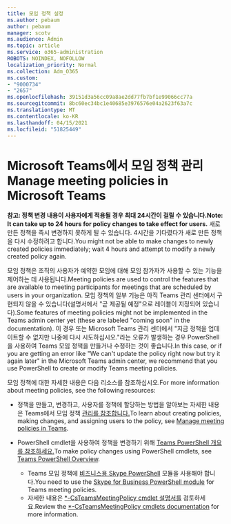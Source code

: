 ```yaml
---
title: 모임 정책 설정
ms.author: pebaum
author: pebaum
manager: scotv
ms.audience: Admin
ms.topic: article
ms.service: o365-administration
ROBOTS: NOINDEX, NOFOLLOW
localization_priority: Normal
ms.collection: Adm_O365
ms.custom:
- "9000734"
- "2657"
ms.openlocfilehash: 39151d3a56cc09a8ae2dd77fb7bf1e99066cc77a
ms.sourcegitcommit: 8bc60ec34bc1e40685e3976576e04a2623f63a7c
ms.translationtype: MT
ms.contentlocale: ko-KR
ms.lasthandoff: 04/15/2021
ms.locfileid: "51825449"
---
```

# <a name="manage-meeting-policies-in-microsoft-teams"></a><span data-ttu-id="acefe-102">Microsoft Teams에서 모임 정책 관리</span><span class="sxs-lookup"><span data-stu-id="acefe-102">Manage meeting policies in Microsoft Teams</span></span>

<span data-ttu-id="acefe-103">**참고: 정책 변경 내용이 사용자에게 적용될 경우 최대 24시간이 걸릴 수 있습니다.**</span><span class="sxs-lookup"><span data-stu-id="acefe-103">**Note: It can take up to 24 hours for policy changes to take effect for users.**</span></span> <span data-ttu-id="acefe-104">새로 만든 정책을 즉시 변경하지 못하게 될 수 있습니다. 4시간을 기다렸다가 새로 만든 정책을 다시 수정하려고 합니다.</span><span class="sxs-lookup"><span data-stu-id="acefe-104">You might not be able to make changes to newly created policies immediately; wait 4 hours and attempt to modify a newly created policy again.</span></span>

<span data-ttu-id="acefe-105">모임 정책은 조직의 사용자가 예약한 모임에 대해 모임 참가자가 사용할 수 있는 기능을 제어하는 데 사용됩니다.</span><span class="sxs-lookup"><span data-stu-id="acefe-105">Meeting policies are used to control the features that are available to meeting participants for meetings that are scheduled by users in your organization.</span></span> <span data-ttu-id="acefe-106">모임 정책의 일부 기능은 아직 Teams 관리 센터에서 구현되지 않을 수 있습니다(설명서에서 "곧 제공될 예정"으로 레이블이 지정되어 있습니다).</span><span class="sxs-lookup"><span data-stu-id="acefe-106">Some features of meeting policies might not be implemented in the Teams admin center yet (these are labeled "coming soon" in the documentation).</span></span> <span data-ttu-id="acefe-107">이 경우 또는 Microsoft Teams 관리 센터에서 "지금 정책을 업데이트할 수 없지만 나중에 다시 시도하십시오."라는 오류가 발생하는 경우 PowerShell을 사용하여 Teams 모임 정책을 만들거나 수정하는 것이 좋습니다.</span><span class="sxs-lookup"><span data-stu-id="acefe-107">In this case, or if you are getting an error like "We can't update the policy right now but try it again later" in the Microsoft Teams admin center, we recommend that you use PowerShell to create or modify Teams meeting policies.</span></span> 

<span data-ttu-id="acefe-108">모임 정책에 대한 자세한 내용은 다음 리소스를 참조하십시오.</span><span class="sxs-lookup"><span data-stu-id="acefe-108">For more information about meeting policies, see the following resources:</span></span>

- <span data-ttu-id="acefe-109">정책을 만들고, 변경하고, 사용자를 정책에 할당하는 방법을 알아보는 자세한 내용은 Teams에서 모임 정책 [관리를 참조합니다.](https://docs.microsoft.com/microsoftteams/meeting-policies-in-teams)</span><span class="sxs-lookup"><span data-stu-id="acefe-109">To learn about creating policies, making changes, and assigning users to the policy, see [Manage meeting policies in Teams](https://docs.microsoft.com/microsoftteams/meeting-policies-in-teams).</span></span>

- <span data-ttu-id="acefe-110">PowerShell cmdlet을 사용하여 정책을 변경하기 위해 [Teams PowerShell 개요를 참조하세요.](https://docs.microsoft.com/microsoftteams/teams-powershell-overview)</span><span class="sxs-lookup"><span data-stu-id="acefe-110">To make policy changes using PowerShell cmdlets, see [Teams PowerShell Overview](https://docs.microsoft.com/microsoftteams/teams-powershell-overview).</span></span> 
    - <span data-ttu-id="acefe-111">Teams 모임 정책에 [비즈니스용 Skype PowerShell](https://docs.microsoft.com/skypeforbusiness/set-up-your-computer-for-windows-powershell/download-and-install-the-skype-for-business-online-connector) 모듈을 사용해야 합니다.</span><span class="sxs-lookup"><span data-stu-id="acefe-111">You need to use the [Skype for Business PowerShell module](https://docs.microsoft.com/skypeforbusiness/set-up-your-computer-for-windows-powershell/download-and-install-the-skype-for-business-online-connector) for Teams meeting policies.</span></span> 
    - <span data-ttu-id="acefe-112">자세한 내용은 [\*-CsTeamsMeetingPolicy cmdlet 설명서를](https://docs.microsoft.com/search/?search=CsTeamsMeetingPolicy&view=skype-ps) 검토하세요.</span><span class="sxs-lookup"><span data-stu-id="acefe-112">Review the [\*-CsTeamsMeetingPolicy cmdlets documentation](https://docs.microsoft.com/search/?search=CsTeamsMeetingPolicy&view=skype-ps) for more information.</span></span>

